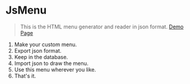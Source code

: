 # JsMenu
> This is the HTML menu generator and reader in json format. [Demo Page](http://www.hadimozaffari/jmenu)

1. Make your custom menu.
2. Export json format.
3. Keep in the database.
4. Import json to draw the menu.
5. Use this menu wherever you like.
6. That's it.
